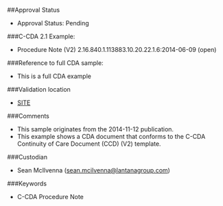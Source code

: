 ##Approval Status 

* Approval Status: Pending

###C-CDA 2.1 Example:

* Procedure Note (V2) 2.16.840.1.113883.10.20.22.1.6:2014-06-09 (open)

###Reference to full CDA sample:
* This is a full CDA example


###Validation location

* [SITE](https://sitenv.org/sandbox-ccda/ccda-validator)


###Comments

* This sample originates from the 2014-11-12 publication.
* This example shows a CDA document that conforms to the C-CDA Continuity of Care Document (CCD) (V2) template.

###Custodian

* Sean McIlvenna (sean.mcilvenna@lantanagroup.com)


###Keywords

* C-CDA Procedure Note
